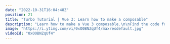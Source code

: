 ```yaml
---
date: "2022-10-31T16:04:48Z"
position: 21
title: "Turbo Tutorial | Vue 3: Learn how to make a composable"
description: "Learn how to make a Vue 3 composable.\n\nFind the code for this tutorial here: https://github.com/Turbo-Tutorials/Vue3-turbos/tree/main/vue3-how-to-make-a-composable\n\nVisit https://turbo-tutorials.dev/tutorials/vue-3-learn-how-to-make-a-composable/ for more info.\n\nBrowse more tutorials here: https://turbo-tutorials.dev"
image: "https://i.ytimg.com/vi/0xO0BNZqUf4/maxresdefault.jpg"
videoId: "0xO0BNZqUf4"
---
```



